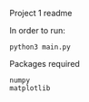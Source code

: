Project 1 readme

In order to run:

```
python3 main.py
```

Packages required

```
numpy
matplotlib
```
